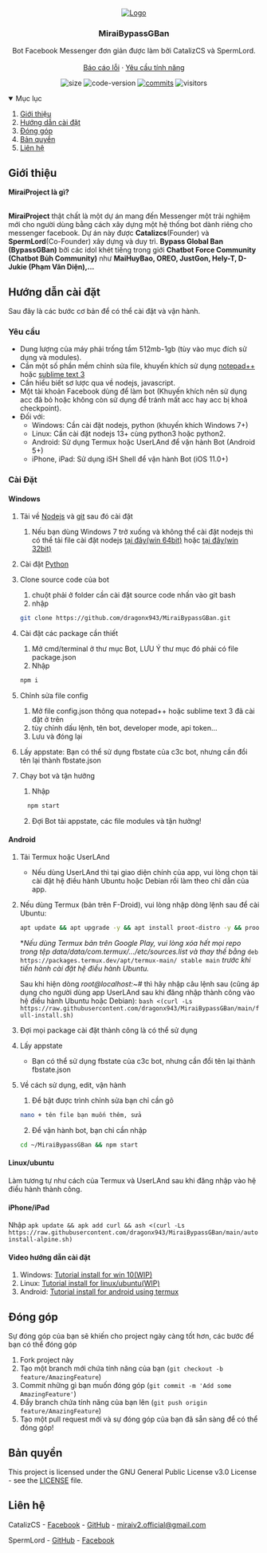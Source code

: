 <br />
<p align="center">
    <a href="https://github.com/miraiPr0ject/miraiv2">
        <img src="https://i.imgur.com/sxW5AWa.png" alt="Logo">
    </a>

<h3 align="center">MiraiBypassGBan</h3>

<p align="center">
    Bot Facebook Messenger đơn giản được làm bởi CatalizCS và SpermLord.
    <br />
    <br />
    <a href="https://github.com/miraiPr0ject/miraiv2/issues">Báo cáo lỗi</a>
    ·
    <a href="https://github.com/miraiPr0ject/miraiv2/pulls">Yêu cầu tính năng</a>
    </p>
</p>

<p align="center">
	<img alt="size" src="https://img.shields.io/github/repo-size/dragonx943/MiraiBypassGBan">
	<img alt="code-version" src="https://img.shields.io/github/package-json/v/dragonx943/MiraiBypassGBan?filename=package.json">
	<a href="https://github.com/miraiPr0ject/miraiv2/commits"><img alt="commits" src="https://img.shields.io/github/commit-activity/m/miraiPr0ject/miraiv2.svg?label=commit&style=flat-square"></a>
    	<img alt="visitors" src="https://visitor-badge.laobi.icu/badge?page_id=miraiPr0ject.miraiv2">
	
</p>

<!-- Mục lục -->
<details open="open">
    <summary>Mục lục</summary>
    <ol>
        <li><a href="#introduce">Giới thiệu</a></li>
        <li><a href="#Installation">Hướng dẫn cài đặt</a></li>
        <li><a href="#contributing">Đóng góp</a></li>
        <li><a href="#license">Bản quyền</a></li>
        <li><a href="#contact">Liên hệ</a></li>
    </ol>
</details>

<!-- ABOUT THE PROJECT -->
## Giới thiệu
<p><strong>MiraiProject là gì?</strong></p>
<br />
<strong>MiraiProject</strong> thật chất là một dự án mang đến Messenger một trải nghiệm mới cho người dùng bằng cách xây dựng một hệ thống bot dành riêng cho messenger facebook. Dự án này được <strong>Catalizcs</strong>(Founder) và <strong>SpermLord</strong>(Co-Founder) xây dựng và duy trì. <strong>Bypass Global Ban (BypassGBan)</strong> bởi các idol khét tiếng trong giới <strong>Chatbot Force Community (Chatbot Bủh Community)</strong> như <strong>MaiHuyBao, OREO, JustGon, Hely-T, D-Jukie (Phạm Văn Diện),...</strong>
</p>

<!-- INSTALLATION -->
## Hướng dẫn cài đặt

Sau đây là các bước cơ bản để có thể cài đặt và vận hành.

### Yêu cầu

- Dung lượng của máy phải trống tầm 512mb-1gb (tùy vào mục đích sử dụng và modules).
- Cần một số phần mềm chỉnh sửa file, khuyến khích sử dụng [notepad++](https://notepad-plus-plus.org/downloads/) hoặc [sublime text 3](https://www.sublimetext.com/3)
- Cần hiểu biết sơ lược qua về nodejs, javascript.
- Một tài khoản Facebook dùng để làm bot (Khuyến khích nên sử dụng acc đã bỏ hoặc không còn sử dụng để tránh mất acc hay acc bị khoá checkpoint).
- Đối với:
    - Windows: Cần cài đặt nodejs, python (khuyến khích Windows 7+)
    - Linux: Cần cài đặt nodejs 13+ cùng python3 hoặc python2.
    - Android: Sử dụng Termux hoặc UserLAnd để vận hành Bot (Android 5+)
    - iPhone, iPad: Sử dụng iSH Shell để vận hành Bot (iOS 11.0+)

### Cài Đặt

#### Windows

1. Tải về [Nodejs](https://nodejs.org/en/) và [git](https://git-scm.com/) sau đó cài đặt
    1. Nếu bạn dùng Windows 7 trở xuống và không thể cài đặt nodejs thì có thể tải file cài đặt nodejs [tại đây(win 64bit)](https://nodejs.org/download/release/v13.14.0/node-v13.14.0-x64.msi) hoặc [tại đây(win 32bit)](https://nodejs.org/download/release/v13.14.0/node-v13.14.0-x86.msi)

2. Cài đặt [Python](https://www.python.org/downloads/windows/)

3. Clone source code của bot
    1. chuột phải ở folder cần cài đặt source code nhấn vào git bash
    2. nhập
    ```sh
    git clone https://github.com/dragonx943/MiraiBypassGBan.git
    ``` 

4. Cài đặt các package cần thiết
    1. Mở cmd/terminal ở thư mục Bot, LƯU Ý thư mục đó phải có file package.json
    2. Nhập
    ```sh
    npm i
    ```

5. Chỉnh sửa file config
    1. Mở file config.json thông qua notepad++ hoặc sublime text 3 đã cài đặt ở trên
    2. tùy chỉnh dấu lệnh, tên bot, developer mode, api token...
    3. Lưu và đóng lại

6. Lấy appstate: Bạn có thể sử dụng fbstate của c3c bot, nhưng cần đổi tên lại thành fbstate.json

7. Chạy bot và tận hưởng
    1. Nhập
    ```sh
      npm start
      ```
    2. Đợi Bot tải appstate, các file modules và tận hưởng!

#### Android

1. Tải Termux hoặc UserLAnd
	- Nếu dùng UserLAnd thì tại giao diện chính của app, vui lòng chọn tải cài đặt hệ điều hành Ubuntu hoặc Debian rồi làm theo chỉ dẫn của app.

2. Nếu dùng Termux (bản trên F-Droid), vui lòng nhập dòng lệnh sau để cài Ubuntu:
    ```sh
    apt update && apt upgrade -y && apt install proot-distro -y && proot-distro install ubuntu && proot-distro login ubuntu
    ```    
   **Nếu dùng Termux bản trên Google Play, vui lòng xóa hết mọi repo trong tệp data/data/com.termux/.../etc/sources.list và thay thế bằng* ```deb https://packages.termux.dev/apt/termux-main/ stable main``` *trước khi tiến hành cài đặt hệ điều hành Ubuntu.*

   Sau khi hiện dòng *root@localhost:~#* thì hãy nhập câu lệnh sau (cũng áp dụng cho người dùng app UserLAnd sau khi đăng nhập thành công vào hệ điều hành Ubuntu hoặc Debian):
    ```bash <(curl -Ls https://raw.githubusercontent.com/dragonx943/MiraiBypassGBan/main/full-install.sh)```

3. Đợi mọi package cài đặt thành công là có thể sử dụng

4. Lấy appstate
    - Bạn có thể sử dụng fbstate của c3c bot, nhưng cần đổi tên lại thành fbstate.json

5. Về cách sử dụng, edit, vận hành
      1. Để bật được trình chỉnh sửa bạn chỉ cần gõ
      ```sh
      nano + tên file bạn muốn thêm, sửa
      ```
      2. Để vận hành bot, bạn chỉ cần nhập
      ```sh
      cd ~/MiraiBypassGBan && npm start
      ```

#### Linux/ubuntu

Làm tương tự như cách của Termux và UserLAnd sau khi đăng nhập vào hệ điều hành thành công.

#### iPhone/iPad

Nhập
    ```
    apk update && apk add curl && ash <(curl -Ls https://raw.githubusercontent.com/dragonx943/MiraiBypassGBan/main/autoinstall-alpine.sh)
    ```

#### Video hướng dẫn cài đặt

1. Windows: [Tutorial install for win 10(WIP)]()
2. Linux: [Tutorial install for linux/ubuntu(WIP)]()
3. Android: [Tutorial install for android using termux](https://www.youtube.com/watch?v=xWvzbhA2_jk)


<!-- CONTRIBUTING -->
## Đóng góp

Sự đóng góp của bạn sẽ khiến cho project ngày càng tốt hơn, các bước để bạn có thể đóng góp

1. Fork project này
2. Tạo một branch mới chứa tính năng của bạn (`git checkout -b feature/AmazingFeature`)
3. Commit những gì bạn muốn đóng góp (`git commit -m 'Add some AmazingFeature'`)
4. Đẩy branch chứa tính năng của bạn lên (`git push origin feature/AmazingFeature`)
5. Tạo một pull request mới và sự đóng góp của bạn đã sẵn sàng để có thể đóng góp!

<!-- LICENSE -->
## Bản quyền

This project is licensed under the GNU General Public License v3.0 License - see the [LICENSE](LICENSE) file.

<!-- CONTACT -->
## Liên hệ

CatalizCS - [Facebook](https://facebook.com/CatalizCS) - [GitHub](https://github.com/catalizcs) - miraiv2.official@gmail.com

SpermLord - [GitHub](https://github.com/spermlord) - [Facebook](https://fb.me/MyNameIsSpermLord)
